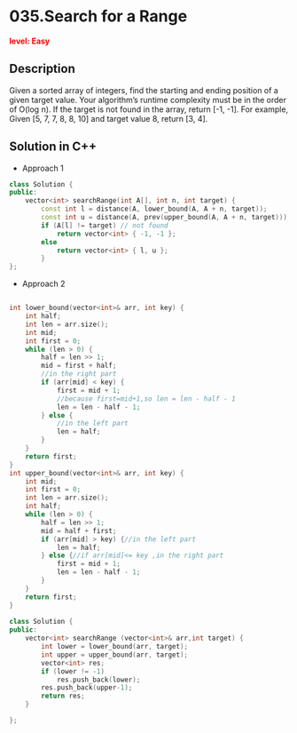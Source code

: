 # 035.Search for a Range 

**<font color=red>level: Easy</font>**

## Description

Given a sorted array of integers, find the starting and ending position of a given target value.
Your algorithm’s runtime complexity must be in the order of O(log n).
If the target is not found in the array, return [-1, -1].
For example, Given [5, 7, 7, 8, 8, 10] and target value 8, return [3, 4].

## Solution in C++

* Approach 1

```c++
class Solution {
public:
	vector<int> searchRange(int A[], int n, int target) {
		const int l = distance(A, lower_bound(A, A + n, target));
		const int u = distance(A, prev(upper_bound(A, A + n, target)));
		if (A[l] != target) // not found
			return vector<int> { -1, -1 };
		else
			return vector<int> { l, u };
		}
};

```
* Approach 2 

```c++

int lower_bound(vector<int>& arr, int key) {
    int half;
    int len = arr.size();
    int mid;
    int first = 0;
    while (len > 0) {
        half = len >> 1;
        mid = first + half;
        //in the right part
        if (arr[mid] < key) {
            first = mid + 1;
            //because first=mid+1,so len = len - half - 1
            len = len - half - 1;
        } else {
            //in the left part
            len = half;
        }
    }
    return first;
}
int upper_bound(vector<int>& arr, int key) {
    int mid;
    int first = 0;
    int len = arr.size();
    int half;
    while (len > 0) {
        half = len >> 1;
        mid = half + first;
        if (arr[mid] > key) {//in the left part
            len = half;
        } else {//if arr[mid]<= key ,in the right part
            first = mid + 1;
            len = len - half - 1;
        }
    }
    return first;
}
	
class Solution {
public:
	vector<int> searchRange (vector<int>& arr,int target) {
		int lower = lower_bound(arr, target);
		int upper = upper_bound(arr, target);
		vector<int> res; 
		if (lower != -1)
			res.push_back(lower);
		res.push_back(upper-1);
		return res;
	}

};
```


